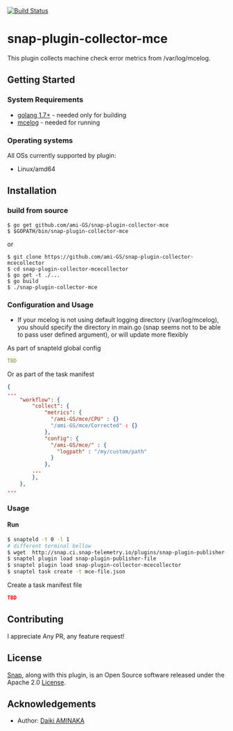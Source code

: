 [![Build Status](https://travis-ci.org/ami-GS/snap-plugin-collector-mce.svg?branch=master)](https://travis-ci.org/ami-GS/snap-plugin-collector-mce)

# snap-plugin-collector-mce

This plugin collects machine check error metrics from /var/log/mcelog.

## Getting Started
### System Requirements
* [golang 1.7+](https://golang.org/dl/) - needed only for building
* [mcelog](http://www.mcelog.org/) - needed for running

### Operating systems
All OSs currently supported by plugin:
* Linux/amd64

## Installation
### build from source

```
$ go get github.com/ami-GS/snap-plugin-collector-mce
$ $GOPATH/bin/snap-plugin-collector-mce
```
or

```
$ git clone https://github.com/ami-GS/snap-plugin-collector-mcecollector
$ cd snap-plugin-collector-mcecollector
$ go get -t ./...
$ go build
$ ./snap-plugin-collector-mce
```

### Configuration and Usage
* If your mcelog is not using default logging directory (/var/log/mcelog), you should specify the directory in main.go (snap seems not to be able to pass user defined argument), or will update more flexibly

As part of snapteld global config

```yaml
TBD
```

Or as part of the task manifest

```json
{
...
    "workflow": {
        "collect": {
            "metrics": {
              "/ami-GS/mce/CPU" : {}
              "/ami-GS/mce/Corrected" : {}
            },
            "config": {
              "/ami-GS/mce/" : {
                "logpath" : "/my/custom/path"
              }
            },
        ...
        },
    },
...
```

### Usage
#### Run
```bash
$ snapteld -t 0 -l 1
# different terminal bellow
$ wget  http://snap.ci.snap-telemetry.io/plugins/snap-plugin-publisher-file/latest/linux/x86_64/snap-plugin-publisher-file
$ snaptel plugin load snap-plugin-publisher-file
$ snaptel plugin load snap-plugin-collector-mcecollector
$ snaptel task create -t mce-file.json
```

Create a task manifest file

```json
TBD
```

## Contributing
I appreciate Any PR, any feature request!

## License
[Snap](http://github.com:intelsdi-x/snap), along with this plugin, is an Open Source software released under the Apache 2.0 [License](LICENSE).

## Acknowledgements
* Author: [Daiki AMINAKA](https://github.com/ami-GS)
